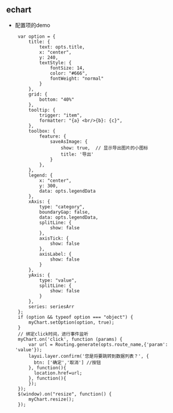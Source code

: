 ## echart

 - 配置项的demo
 		
		var option = {
            title: {
                text: opts.title,
                x: "center",
                y: 240,
                textStyle: {
                    fontSize: 14,
                    color: "#666",
                    fontWeight: "normal"
                }
            },
            grid: {
                bottom: "40%"
            },
            tooltip: {
                trigger: "item",
                formatter: "{a} <br/>{b}: {c}",
            },
            toolbox: {
                feature: {
        	        saveAsImage: {
        	            show: true,  // 显示导出图片的小图标
        	            title: '导出'
        	        }
        	    },
            },
            legend: {
                x: "center",
                y: 300,
                data: opts.legendData
            },
            xAxis: {
                type: "category",
                boundaryGap: false,
                data: opts.legendData,
                splitLine: {
                    show: false
                },
                axisTick: {
                    show: false
                },
                axisLabel: {
                    show: false
                }
            },
            yAxis: {
                type: "value",
                splitLine: {
                    show: false
                }
            },
            series: seriesArr
        };
        if (option && typeof option === "object") {
            myChart.setOption(option, true);
        }
		// 绑定click时间，进行事件监听
		myChart.on('click', function (params) {
			var url = Routing.generate(opts.route_name,{'param': 'value'});
			layui.layer.confirm('您是将要跳转到数据列表？', {
			  btn: ['确定','取消'] //按钮
			}, function(){
			  location.href=url;
			}, function(){
			});
		});
        $(window).on("resize", function() {
            myChart.resize();
        });